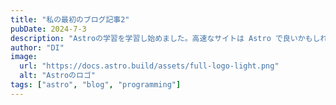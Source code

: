 ```yaml
---
title: "私の最初のブログ記事2"
pubDate: 2024-7-3
description: "Astroの学習を学習し始めました。高速なサイトは Astro で良いかもしれません。"
author: "DI"
image:
  url: "https://docs.astro.build/assets/full-logo-light.png"
  alt: "Astroのロゴ"
tags: ["astro", "blog", "programming"]
---
```

